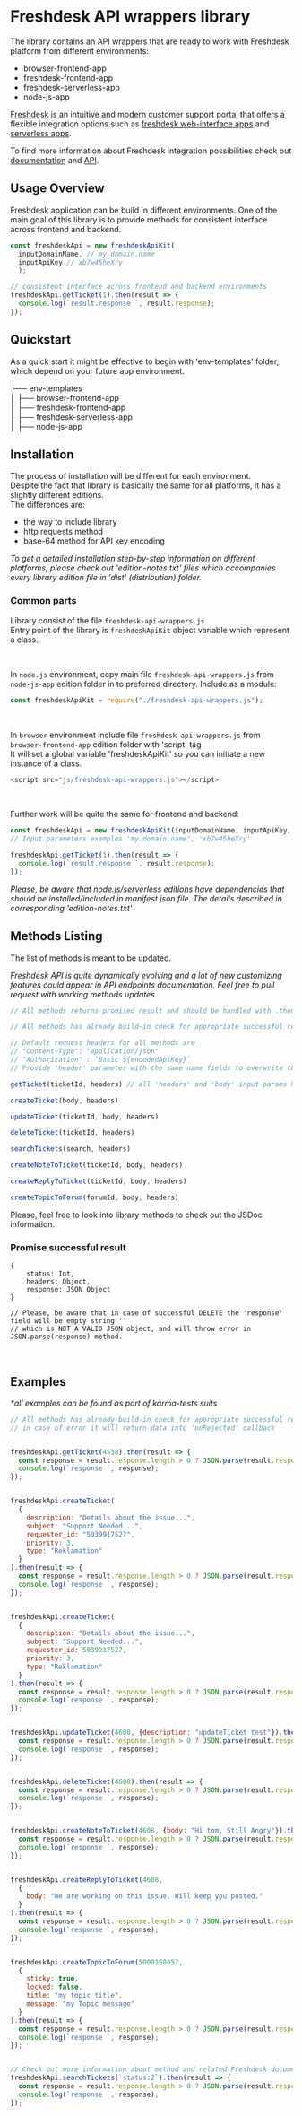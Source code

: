 
# Freshdesk API wrappers library

The library contains an API wrappers that are ready to work with Freshdesk platform from different environments:

* browser-frontend-app
* freshdesk-frontend-app
* freshdesk-serverless-app
* node-js-app

[Freshdesk](https://freshdesk.com/) is an intuitive and modern customer support portal that offers a flexible integration options such as [freshdesk web-interface apps](https://developers.freshdesk.com/v2/docs/your-first-app/) and [serverless apps](https://developers.freshdesk.com/v2/docs/your-first-serverless-app/).

To find more information about Freshdesk integration possibilities check out [documentation](https://developers.freshdesk.com/v2/docs/quick-start/) and [API](https://developers.freshdesk.com/api/).

## Usage Overview
Freshdesk application can be build in different environments.
One of the main goal of this library is to provide methods for consistent interface across frontend and backend.

```javascript
const freshdeskApi = new freshdeskApiKit(
  inputDomainName, // my.domain.name
  inputApiKey // xb7w45heXry
  );

// consistent interface across frontend and backend environments
freshdeskApi.getTicket(1).then(result => {
  console.log(`result.response `, result.response);
});
```


## Quickstart
As a quick start it might be effective to begin with 'env-templates' folder, which depend on your future app environment.

├── env-templates  
│   ├── browser-frontend-app  
│   ├── freshdesk-frontend-app  
│   ├── freshdesk-serverless-app  
│   ├── node-js-app  



## Installation
The process of installation will be different for each environment.  
Despite the fact that library is basically the same for all platforms, it has a slightly different editions.  
The differences are:
* the way to include library
* http requests method
* base-64 method for API key encoding

_To get a detailed installation step-by-step information on different platforms, please check out 'edition-notes.txt'
files which accompanies every library edition file in 'dist' (distribution) folder._

### Common parts

Library consist of the file `freshdesk-api-wrappers.js`  
Entry point of the library is `freshdeskApiKit` object variable which represent a class.

&nbsp;

In `node.js` environment, copy main file `freshdesk-api-wrappers.js` from `node-js-app` edition folder in to preferred directory. Include as a module:  
```javascript
const freshdeskApiKit = require("./freshdesk-api-wrappers.js");
```
&nbsp;

In `browser` environment include file `freshdesk-api-wrappers.js` from `browser-frontend-app` edition folder with 'script' tag  
It will set a global variable 'freshdeskApiKit' so you can initiate a new instance of a class.
```javascript
<script src="js/freshdesk-api-wrappers.js"></script>
```
&nbsp;

Further work will be quite the same for frontend and backend:

```javascript
const freshdeskApi = new freshdeskApiKit(inputDomainName, inputApiKey, true); // 3rd param turning logs on
// Input parameters examples 'my.domain.name', 'xb7w45heXry'

freshdeskApi.getTicket(1).then(result => {
  console.log(`result.response `, result.response);
});
```
_Please, be aware that node.js/serverless editions have dependencies that should be installed/included in manifest.json file.
The details described in corresponding 'edition-notes.txt'_

## Methods Listing
The list of methods is meant to be updated.

_Freshdesk API is quite dynamically evolving and a lot of new customizing features could appear in API endpoints documentation.
Feel free to pull request with working methods updates._
&nbsp;

```javascript
// All methods returns promised result and should be handled with .then(onFulfilled, onRejected)

// All methods has already build-in check for appropriate successful response status (e.g. 200)

// Default request headers for all methods are
// "Content-Type": "application/json"
// "Authorization" : `Basic ${encodedApiKey}`
// Provide 'header' parameter with the same name fields to overwrite these.

getTicket(ticketId, headers) // all 'headers' and 'body' input params have default empty values

createTicket(body, headers)

updateTicket(ticketId, body, headers)

deleteTicket(ticketId, headers)

searchTickets(search, headers)

createNoteToTicket(ticketId, body, headers)

createReplyToTicket(ticketId, body, headers)

createTopicToForum(forumId, body, headers)
```
Please, feel free to look into library methods to check out the JSDoc information.

### Promise successful result
```
{
    status: Int,
    headers: Object,
    response: JSON Object
}

// Please, be aware that in case of successful DELETE the 'response' field will be empty string ''
// which is NOT A VALID JSON object, and will throw error in JSON.parse(response) method.

```

&nbsp;
## Examples
_*all examples can be found as part of karma-tests suits_

```javascript
// All methods has already build-in check for appropriate successful response status (e.g. 200)
// in case of error it will return data into 'onRejected' callback


freshdeskApi.getTicket(4538).then(result => {
  const response = result.response.length > 0 ? JSON.parse(result.response) : null;
  console.log(`response `, response);
});


freshdeskApi.createTicket(
  {
    description: "Details about the issue...",
    subject: "Support Needed...",
    requester_id: "5039917527",
    priority: 3,
    type: "Reklamation"
  }
).then(result => {
  const response = result.response.length > 0 ? JSON.parse(result.response) : null;
  console.log(`response `, response);
});


freshdeskApi.createTicket(
  {
    description: "Details about the issue...",
    subject: "Support Needed...",
    requester_id: 5039917527,
    priority: 3,
    type: "Reklamation"
  }
).then(result => {
  const response = result.response.length > 0 ? JSON.parse(result.response) : null;
  console.log(`response `, response);
});


freshdeskApi.updateTicket(4608, {description: "updateTicket test"}).then(result => {
  const response = result.response.length > 0 ? JSON.parse(result.response) : null;
  console.log(`response `, response);
});


freshdeskApi.deleteTicket(4608).then(result => {
  const response = result.response.length > 0 ? JSON.parse(result.response) : null;
  console.log(`response `, response);
});


freshdeskApi.createNoteToTicket(4608, {body: "Hi tom, Still Angry"}).then(result => {
  const response = result.response.length > 0 ? JSON.parse(result.response) : null;
  console.log(`response `, response);
});


freshdeskApi.createReplyToTicket(4608,
  {
    body: "We are working on this issue. Will keep you posted."
  }
).then(result => {
  const response = result.response.length > 0 ? JSON.parse(result.response) : null;
  console.log(`response `, response);
});


freshdeskApi.createTopicToForum(5000168057,
  {
    sticky: true,
    locked: false,
    title: "my topic title",
    message: "my Topic message"
  }
).then(result => {
  const response = result.response.length > 0 ? JSON.parse(result.response) : null;
  console.log(`response `, response);
});


// Check out more information about method and related Freshdesk documentation in the library JSDoc
freshdeskApi.searchTickets(`status:2`).then(result => {
  const response = result.response.length > 0 ? JSON.parse(result.response) : null;
  console.log(`response `, response);
});


```